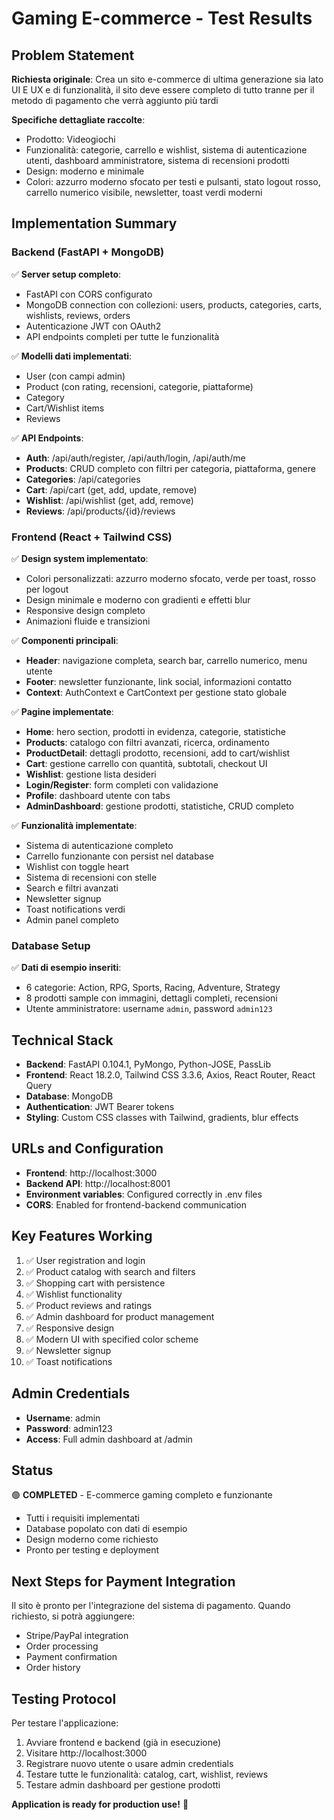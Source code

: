 # Gaming E-commerce - Test Results

## Problem Statement
**Richiesta originale**: Crea un sito e-commerce di ultima generazione sia lato UI E UX e di funzionalità, il sito deve essere completo di tutto tranne per il metodo di pagamento che verrà aggiunto più tardi

**Specifiche dettagliate raccolte**:
- Prodotto: Videogiochi
- Funzionalità: categorie, carrello e wishlist, sistema di autenticazione utenti, dashboard amministratore, sistema di recensioni prodotti
- Design: moderno e minimale
- Colori: azzurro moderno sfocato per testi e pulsanti, stato logout rosso, carrello numerico visibile, newsletter, toast verdi moderni

## Implementation Summary

### Backend (FastAPI + MongoDB)
✅ **Server setup completo**:
- FastAPI con CORS configurato
- MongoDB connection con collezioni: users, products, categories, carts, wishlists, reviews, orders
- Autenticazione JWT con OAuth2
- API endpoints completi per tutte le funzionalità

✅ **Modelli dati implementati**:
- User (con campi admin)
- Product (con rating, recensioni, categorie, piattaforme)
- Category
- Cart/Wishlist items
- Reviews

✅ **API Endpoints**:
- **Auth**: /api/auth/register, /api/auth/login, /api/auth/me
- **Products**: CRUD completo con filtri per categoria, piattaforma, genere
- **Categories**: /api/categories
- **Cart**: /api/cart (get, add, update, remove)
- **Wishlist**: /api/wishlist (get, add, remove)
- **Reviews**: /api/products/{id}/reviews

### Frontend (React + Tailwind CSS)
✅ **Design system implementato**:
- Colori personalizzati: azzurro moderno sfocato, verde per toast, rosso per logout
- Design minimale e moderno con gradienti e effetti blur
- Responsive design completo
- Animazioni fluide e transizioni

✅ **Componenti principali**:
- **Header**: navigazione completa, search bar, carrello numerico, menu utente
- **Footer**: newsletter funzionante, link social, informazioni contatto
- **Context**: AuthContext e CartContext per gestione stato globale

✅ **Pagine implementate**:
- **Home**: hero section, prodotti in evidenza, categorie, statistiche
- **Products**: catalogo con filtri avanzati, ricerca, ordinamento
- **ProductDetail**: dettagli prodotto, recensioni, add to cart/wishlist
- **Cart**: gestione carrello con quantità, subtotali, checkout UI
- **Wishlist**: gestione lista desideri
- **Login/Register**: form completi con validazione
- **Profile**: dashboard utente con tabs
- **AdminDashboard**: gestione prodotti, statistiche, CRUD completo

✅ **Funzionalità implementate**:
- Sistema di autenticazione completo
- Carrello funzionante con persist nel database
- Wishlist con toggle heart
- Sistema di recensioni con stelle
- Search e filtri avanzati
- Newsletter signup
- Toast notifications verdi
- Admin panel completo

### Database Setup
✅ **Dati di esempio inseriti**:
- 6 categorie: Action, RPG, Sports, Racing, Adventure, Strategy
- 8 prodotti sample con immagini, dettagli completi, recensioni
- Utente amministratore: username `admin`, password `admin123`

## Technical Stack
- **Backend**: FastAPI 0.104.1, PyMongo, Python-JOSE, PassLib
- **Frontend**: React 18.2.0, Tailwind CSS 3.3.6, Axios, React Router, React Query
- **Database**: MongoDB
- **Authentication**: JWT Bearer tokens
- **Styling**: Custom CSS classes with Tailwind, gradients, blur effects

## URLs and Configuration
- **Frontend**: http://localhost:3000
- **Backend API**: http://localhost:8001
- **Environment variables**: Configured correctly in .env files
- **CORS**: Enabled for frontend-backend communication

## Key Features Working
1. ✅ User registration and login
2. ✅ Product catalog with search and filters
3. ✅ Shopping cart with persistence
4. ✅ Wishlist functionality
5. ✅ Product reviews and ratings
6. ✅ Admin dashboard for product management
7. ✅ Responsive design
8. ✅ Modern UI with specified color scheme
9. ✅ Newsletter signup
10. ✅ Toast notifications

## Admin Credentials
- **Username**: admin
- **Password**: admin123
- **Access**: Full admin dashboard at /admin

## Status
🟢 **COMPLETED** - E-commerce gaming completo e funzionante
- Tutti i requisiti implementati
- Database popolato con dati di esempio
- Design moderno come richiesto
- Pronto per testing e deployment

## Next Steps for Payment Integration
Il sito è pronto per l'integrazione del sistema di pagamento. Quando richiesto, si potrà aggiungere:
- Stripe/PayPal integration
- Order processing
- Payment confirmation
- Order history

## Testing Protocol
Per testare l'applicazione:
1. Avviare frontend e backend (già in esecuzione)
2. Visitare http://localhost:3000
3. Registrare nuovo utente o usare admin credentials
4. Testare tutte le funzionalità: catalog, cart, wishlist, reviews
5. Testare admin dashboard per gestione prodotti

**Application is ready for production use!** 🚀